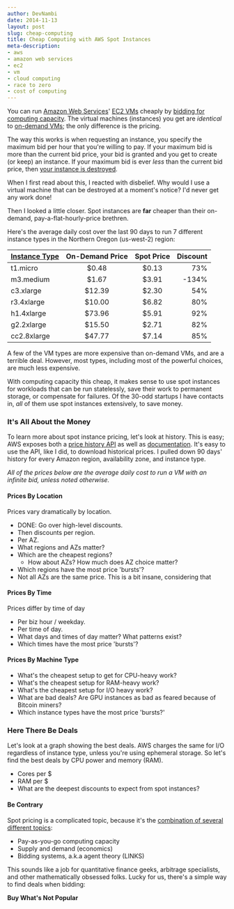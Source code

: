 ```yaml
---
author: DevNambi
date: 2014-11-13
layout: post
slug: cheap-computing
title: Cheap Computing with AWS Spot Instances
meta-description: 
- aws
- amazon web services
- ec2
- vm
- cloud computing
- race to zero
- cost of computing
---
```


You can run [Amazon Web Services](http://aws.amazon.com/)' [EC2 VMs](http://aws.amazon.com/ec2/) cheaply by [bidding for computing capacity](http://aws.amazon.com/ec2/purchasing-options/spot-instances/). The virtual machines (instances) you get are *identical* to [on-demand VMs](LINKME); the only difference is the pricing.

The way this works is when requesting an instance, you specify the maximum bid per hour that you're willing to pay. If your maximum bid is more than the current bid price, your bid is granted and you get to create (or keep) an instance. If your maximum bid is ever *less* than the current bid price, then [your instance is destroyed](http://docs.aws.amazon.com/AWSEC2/latest/UserGuide/spot-pricing-interruptions.html).

When I first read about this, I reacted with disbelief. Why would I use a virtual machine that can be destroyed at a moment's notice? I'd never get any work done!

Then I looked a little closer. Spot instances are **far** cheaper than their on-demand, pay-a-flat-hourly-price brethren. 

Here's the average daily cost over the last 90 days to run 7 different instance types in the Northern Oregon (us-west-2) region:

| [Instance Type](http://aws.amazon.com/ec2/instance-types/)  | On-Demand Price  | Spot Price  | Discount |
| ------------- |:-------------: | :-----:| ----: |
| t1.micro      |  $0.48         | $0.13  | 73%   |
| m3.medium     |  $1.67         | $3.91  | -134% |
| c3.xlarge     | $12.39         | $2.30  | 54%   |
| r3.4xlarge    | $10.00         | $6.82  | 80%   |
| h1.4xlarge    | $73.96         | $5.91  | 92%   |
| g2.2xlarge    | $15.50         | $2.71  | 82%   |
| cc2.8xlarge   | $47.77         | $7.14  | 85%   |

A few of the VM types are more expensive than on-demand VMs, and are a terrible deal. However, most types, including most of the powerful choices, are much less expensive.

With computing capacity this cheap, it makes sense to use spot instances for workloads that can be run statelessly, save their work to permanent storage, or compensate for failures. Of the 30-odd startups I have contacts in, *all* of them use spot instances extensively, to save money.


### It's All About the Money

To learn more about spot instance pricing, let's look at history. This is easy; AWS exposes both a [price history API](http://docs.aws.amazon.com/AWSEC2/latest/APIReference/ApiReference-query-DescribeSpotPriceHistory.html) as well as [documentation](http://docs.aws.amazon.com/AWSEC2/latest/UserGuide/using-spot-instances-history.html). It's easy to use the API, like I did, to download historical prices. I pulled down 90 days' history for every Amazon region, availability zone, and instance type. 

*All of the prices below are the average daily cost to run a VM with an infinite bid, unless noted otherwise.*

#### Prices By Location

Prices vary dramatically by location. 


* DONE: Go over high-level discounts. 
* Then discounts per region. 
* Per AZ. 
* What regions and AZs matter?
* Which are the cheapest regions?
	* How about AZs? How much does AZ choice matter?
* Which regions have the most price 'bursts'?
* Not all AZs are the same price. This is a bit insane, considering that 


#### Prices By Time

Prices differ by time of day

* Per biz hour / weekday.
* Per time of day. 
* What days and times of day matter? What patterns exist?
* Which times have the most price 'bursts'?



#### Prices By Machine Type

* What's the cheapest setup to get for CPU-heavy work?
* What's the cheapest setup for RAM-heavy work?
* What's the cheapest setup for I/O heavy work?
* What are bad deals? Are GPU instances as bad as feared because of Bitcoin miners?
* Which instance types have the most price 'bursts?'


### Here There Be Deals

Let's look at a graph showing the best deals. AWS charges the same for I/O regardless of instance type, unless you're using ephemeral storage. So let's find the best deals by CPU power and memory (RAM). 

* Cores per $
* RAM per $
* What are the deepest discounts to expect from spot instances?


#### Be Contrary

Spot pricing is a complicated topic, because it's the [combination of several different topics](http://gigaom.com/2013/10/08/bidding-strategies-arbitrage-aws-spot-market-is-where-computing-and-finance-meet/):

* Pay-as-you-go computing capacity
* Supply and demand (economics)
* Bidding systems, a.k.a agent theory (LINKS)

This sounds like a job for quantitative finance geeks, arbitrage specialists, and other mathematically obsessed folks. Lucky for us, there's a simple way to find deals when bidding:

**Buy What's Not Popular**